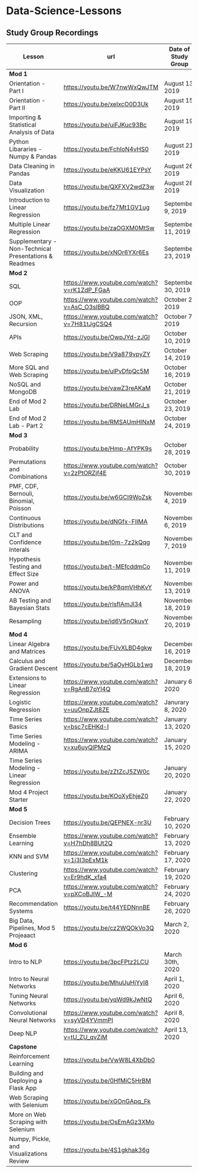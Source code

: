 # Data-Science-Lessons
## Study Group Recordings
|Lesson| url | Date of Study Group | Github Repo |
|------|-----| ---- | --- |
| **Mod 1** |
| Orientation - Part I | https://youtu.be/W7nwWxQwJTM | August 13, 2019 | - |
| Orientation - Part II | https://youtu.be/xeIxcO0D3Uk | August 15, 2019| - |
| Importing & Statistical Analysis of Data | https://youtu.be/uiFJKuc93Bc | August 19, 2019 | https://github.com/cyranothebard/ds_career_studygroupnotes/blob/master/M01S03.ipynb |
| Python Libararies - Numpy & Pandas| https://youtu.be/FchIoN4vHS0 | August 21, 2019| - |
| Data Cleaning in Pandas | https://youtu.be/eKKU61EYPsY | August 26, 2019| - |
| Data Visualization | https://youtu.be/QXFXV2wdZ3w | August 28, 2019| - |
| Introduction to Linear Regression | https://youtu.be/fz7Mt1GV1ug | September 9, 2019| - |
| Multiple Linear Regression | https://youtu.be/zaOGXM0MtSw | September 11, 2019| - |
| Supplementary - Non-Technical Presentations & Readmes | https://youtu.be/xNOr6YXr6Es | September 23, 2019 | - |
| **Mod 2** | 
| SQL | https://www.youtube.com/watch?v=rK1ZdP_FGaA | September 30, 2019 | https://github.com/matthewsparr/Data-Science-Lessons/tree/master/Mod%202/SQL |
| OOP | https://www.youtube.com/watch?v=AsC_O3slBBQ | October 2, 2019 | https://github.com/matthewsparr/Data-Science-Lessons/tree/master/Mod%202/OOP |
| JSON, XML, Recursion | https://www.youtube.com/watch?v=7H81tJgCSQ4 | October 7, 2019 | https://github.com/matthewsparr/Data-Science-Lessons/tree/master/Mod%202/JSON-XML-Recur |
| APIs | https://youtu.be/OwpJYd-zJGI | October 10, 2019 | https://github.com/matthewsparr/Data-Science-Lessons/tree/master/Mod%202/APIs |
| Web Scraping | https://youtu.be/V9a879vpyZY | October 14, 2019 | https://github.com/matthewsparr/Data-Science-Lessons/tree/master/Mod%202/Web%20Scraping |
| More SQL and Web Scraping | https://youtu.be/ulPvDfpQc5M | October 16, 2019 | https://github.com/matthewsparr/Data-Science-Lessons/tree/master/Mod%202/Extra%20SQL%2C%20Web%20Scraping |
| NoSQL and MongoDB | https://youtu.be/vawZ3reAKaM | October 21, 2019 | https://github.com/matthewsparr/Data-Science-Lessons/tree/master/Mod%202/MongoDB |
| End of Mod 2 Lab | https://youtu.be/DRNeLMGrJ_s | October 23, 2019 | https://github.com/matthewsparr/Data-Science-Lessons/tree/master/Mod%202/End%20of%20Mod%202 |
| End of Mod 2 Lab - Part 2 | https://youtu.be/RMSAUmHlNxM | October 24, 2019 | https://github.com/matthewsparr/Data-Science-Lessons/tree/master/Mod%202/End%20of%20Mod%202 |
| **Mod 3** |
| Probability  | https://youtu.be/Hmp-AfYPK9s | October 28, 2019 | https://github.com/matthewsparr/Data-Science-Lessons/tree/master/Mod%203/Probability |
| Permutations and Combinations | https://www.youtube.com/watch?v=2zPtORZjf4E | October 30, 2019 | https://github.com/matthewsparr/Data-Science-Lessons/tree/master/Mod%203/Permutations%20and%20Combinations |
| PMF, CDF, Bernouli, Binomial, Poisson | https://youtu.be/w6GCI9WoZsk | November 4, 2019 | https://github.com/matthewsparr/Data-Science-Lessons/tree/master/Mod%203/Distributions |
| Continuous Distributions | https://youtu.be/dNGfx-FIIMA | November 6, 2019 | https://github.com/matthewsparr/Data-Science-Lessons/tree/master/Mod%203/Distributions | 
| CLT and Confidence Interals | https://youtu.be/l0m-7z2kQqg | November 7, 2019 | https://github.com/matthewsparr/Data-Science-Lessons/tree/master/Mod%203/CLT%20and%20Confidence%20Intervals | 
| Hypothesis Testing and Effect Size | https://youtu.be/t-MEfcddmCo | November 11, 2019 | https://github.com/matthewsparr/Data-Science-Lessons/tree/master/Mod%203/Hypothesis%20Testing | 
| Power and  ANOVA | https://youtu.be/kP8qmVHhKvY | November 13, 2019 | https://github.com/matthewsparr/Data-Science-Lessons/tree/master/Mod%203/Power%20and%20ANOVA |
| AB Testing and Bayesian Stats | https://youtu.be/rlsflAmJl34 | November 18, 2019 | https://github.com/matthewsparr/Data-Science-Lessons/tree/master/AB%20Testing%20and%20Bayesian%20Stats | 
| Resampling | https://youtu.be/id6V5nOkuvY | November 20, 2019 | https://github.com/matthewsparr/Data-Science-Lessons/tree/master/Mod%203/Resampling |
| **Mod 4** | 
| Linear Algebra and Matrices | https://youtu.be/FUvXLBD4gkw | December 16, 2019 | https://github.com/matthewsparr/Data-Science-Lessons/tree/master/Mod%204/Linear%20Algebra%20and%20Matrices | 
| Calculus and Gradient Descent | https://youtu.be/5aOyHGLb1wg | December 18, 2019 | https://github.com/matthewsparr/Data-Science-Lessons/tree/master/Mod%204/Calculus%20and%20Gradient%20Descent |
| Extensions to Linear Regression | https://www.youtube.com/watch?v=RgAnB7pYI4Q | January 6, 2020 | https://github.com/matthewsparr/Data-Science-Lessons/tree/master/Mod%204/Extensions%20To%20Linear%20Regression
| Logistic Regression | https://www.youtube.com/watch?v=uuOnpZJt8ZE | Janurary 8, 2020 | https://github.com/matthewsparr/Data-Science-Lessons/tree/master/Mod%204/Logistic%20Regression |
| Time Series Basics | https://www.youtube.com/watch?v=bsc7cEHKd-I | January 13, 2020 | https://github.com/matthewsparr/Data-Science-Lessons/tree/master/Mod%204/Time%20Series |
| Time Series Modeling - ARIMA | https://www.youtube.com/watch?v=xu6uyQlPMzQ | January 15, 2020 | https://github.com/matthewsparr/Data-Science-Lessons/tree/master/Mod%204/ARIMA|
| Time Series Modeling - Linear Regression | https://youtu.be/zZtZcJ5ZW0c | January 20, 2020 | https://github.com/matthewsparr/Data-Science-Lessons/tree/master/Mod%204/Time%20Series%20with%20Linear%20Regression |
| Mod 4 Project Starter | https://youtu.be/KOoXyEhjeZ0 | January 22, 2020 | https://github.com/matthewsparr/Data-Science-Lessons/tree/master/Mod%204 |
| **Mod 5** |
| Decision Trees | https://youtu.be/QEPNEX-nr3U | February 10, 2020 | https://github.com/matthewsparr/Data-Science-Lessons/tree/master/Mod%205/Decision%20Trees |
| Ensemble Learning | https://www.youtube.com/watch?v=H7hDh8BUt2Q | February 13, 2020 | https://github.com/matthewsparr/Data-Science-Lessons/tree/master/Mod%205/Ensemble%20Methods |
| KNN and SVM | https://www.youtube.com/watch?v=1j3I3pExM1k | February 17, 2020 | https://github.com/matthewsparr/Data-Science-Lessons/tree/master/Mod%205/KNN%20and%20SVM |
| Clustering | https://www.youtube.com/watch?v=Er9hdK_xfa4 | February 19, 2020 | https://github.com/matthewsparr/Data-Science-Lessons/tree/master/Mod%205/Clustering |
| PCA | https://www.youtube.com/watch?v=pXCoBJIW_-M | February 24, 2020 | https://github.com/matthewsparr/Data-Science-Lessons/tree/master/Mod%205/PCA |
| Recommendation Systems | https://youtu.be/t44YEDNnnBE | February 26, 2020 | https://github.com/matthewsparr/Data-Science-Lessons/tree/master/Mod%205/Recommendation%20Systems |
| Big Data, Pipelines, Mod 5 Projeaact | https://youtu.be/cz2WQOkVo3Q | March 2, 2020 | https://github.com/matthewsparr/Data-Science-Lessons/tree/master/Mod%205/Big%20Data https://github.com/matthewsparr/Data-Science-Lessons/tree/master/Mod%205/Pipelines |
| **Mod 6** | 
| Intro to NLP | https://youtu.be/3pcFPtz2LCU | March 30th, 2020 | https://github.com/matthewsparr/Data-Science-Lessons/tree/master/Mod%206/Intro%20to%20NLP |
| Intro to Neural Networks | https://youtu.be/MhuUuHjYyI8 | April 1, 2020 | https://github.com/matthewsparr/Data-Science-Lessons/tree/master/Mod%206/Intro%20to%20Neural%20Networks |
| Tuning Neural Networks | https://youtu.be/yqWd9kJwNtQ | April 6, 2020 | https://github.com/matthewsparr/Data-Science-Lessons/tree/master/Mod%206/Tuning%20Neural%20Networks |
| Convolutional Neural Networks | https://www.youtube.com/watch?v=syVD4YVmmPI | April 8, 2020 | https://github.com/matthewsparr/Data-Science-Lessons/tree/master/Mod%206/Convolutional%20Neural%20Networks |
| Deep NLP | https://www.youtube.com/watch?v=tU_ZU_qvZiM | April 13, 2020 | https://github.com/matthewsparr/Data-Science-Lessons/tree/master/Mod%206/Deep%20NLP |
| **Capstone** |
| Reinforcement Learning | https://youtu.be/VwW8L4XbDb0 | | https://github.com/matthewsparr/Data-Science-Lessons/tree/master/Mod%206/Reinforcement%20Learning |
| Building and Deploying a Flask App | https://youtu.be/0HfMiC5HrBM | | https://github.com/matthewsparr/Data-Science-Lessons/tree/master/Mod%206/Deploying%20Machine%20Learning%20Projects |
| Web Scraping with Selenium | https://youtu.be/xGOnGApq_Fk | | https://github.com/matthewsparr/Data-Science-Lessons/tree/master/Mod%206/Selenium |
| More on Web Scraping with Selenium | https://youtu.be/OsEmAGz3XMo | | | 
| Numpy, Pickle, and Visualizations Review | https://youtu.be/4S1gkhak36g | | | 

